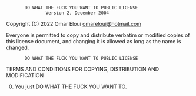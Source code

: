            DO WHAT THE FUCK YOU WANT TO PUBLIC LICENSE
                   Version 2, December 2004

Copyright (C) 2022 Omar Eloui <omareloui@hotmail.com>

Everyone is permitted to copy and distribute verbatim or modified
copies of this license document, and changing it is allowed as long
as the name is changed.

           DO WHAT THE FUCK YOU WANT TO PUBLIC LICENSE
  TERMS AND CONDITIONS FOR COPYING, DISTRIBUTION AND MODIFICATION

 0. You just DO WHAT THE FUCK YOU WANT TO.
